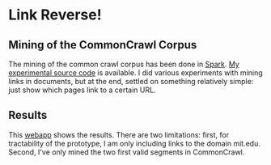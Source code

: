 Link Reverse!
=============

Mining of the CommonCrawl Corpus
---------------------------------

The mining of the common crawl corpus has been done in
[Spark](http://spark-project.org). [My experimental source code](https://github.com/namin/spark/tree/namin/namin/src/main/scala/net/namin/commoncrawl)
is available. I did various experiments with mining links in
documents, but at the end, settled on something relatively simple:
just show which pages link to a certain URL.

Results
-------

This [webapp](http://linkrev.herokuapp.com) shows the results. There
are two limitations: first, for tractability of the prototype, I am
only including links to the domain mit.edu. Second, I've only mined
the two first valid segments in CommonCrawl.
